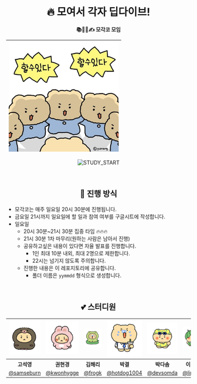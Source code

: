 <div align="center">

# 🔥 모여서 각자 딥다이브! 
**📚👩‍💻✍ 모각코 모임**

| <img src="/assets/망곰즈.jpg" width="300px" /> |
| ------------------------------------------------------ |

![STUDY_START](https://img.shields.io/badge/START-2025--05--12-blue)

<br />

## 📌 진행 방식 
<div align="left">

- 모각코는 매주 일요일 20시 30분에 진행됩니다.
- 금요일 21시까지 일요일에 할 일과 참여 여부를 구글시트에 작성합니다.
- 일요일
  - 20시 30분~21시 30분 집중 타임 🔥🔥🔥
  - 21시 30분 1차 마무리(원하는 사람은 남아서 진행)
  - 공유하고싶은 내용이 있다면 자율 발표를 진행합니다.
    - 1인 최대 10분 내외, 최대 2명으로 제한합니다.
    - 22시는 넘기지 않도록 주의합니다.
  - 진행한 내용은 이 레포지토리에 공유합니다.
    - 폴더 이름은 `yymmdd` 형식으로 생성합니다. 

</div>

<br />


## 💕 스터디원 

<table>
<tbody>
<tr>
<td align="center"><img src="./assets/도치망곰.png" width="120" /></td>
<td align="center"><img src="./assets/토끼망곰.png" width="120" /></td>
<td align="center"><img src="./assets/개굴망곰.jpg" width="120" /></td>
<td align="center"><img src="./assets/회사원망곰.png" width="120" /></td>
<td align="center"><img src="./assets/수영망곰.jpg" width="120" /></td>
<td align="center"><img src="./assets/수박망곰.jpg" width="120" /></td>
</tr>
<tr>
<th align="center">고석영</th>
<th align="center">권현경</th>
<th align="center">김해리</th>
<th align="center">박결</th>
<th align="center">박다솜</th>
<th align="center">이여진</th>
</tr>
<tr>
<td align="center" width="120"><a href="https://github.com/samseburn">@samseburn</a></td>
<td align="center" width="120"><a href="https://github.com/kwonhygge">@kwonhygge</a></td>
<td align="center" width="120"><a href="https://github.com/frogk">@frogk</a></td>
<td align="center" width="120"><a href="https://github.com/hotdog1004">@hotdog1004</a></td>
<td align="center" width="120"><a href="https://github.com/devsomda">@devsomda</a></td>
<td align="center" width="120"><a href="https://github.com/limejin">@limejin</a></td>
</tr>
</tbody>
</table>

</div>
